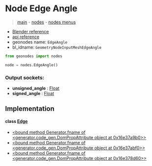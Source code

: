 # Node Edge Angle

> [main](../structure.md) - [nodes](nodes.md) - [nodes menus](nodes_menus.md)

- [Blender reference](https://docs.blender.org/manual/en/latest/modeling/geometry_nodes/mesh/edge_angle.html)
- [api reference](https://docs.blender.org/api/current/bpy.types.GeometryNodeInputMeshEdgeAngle.html)
- geonodes name: `EdgeAngle`
- bl_idname: `GeometryNodeInputMeshEdgeAngle`

```python
from geonodes import nodes

node = nodes.EdgeAngle()
```

### Output sockets:

- **unsigned_angle** : [Float](Float.md)
- **signed_angle** : [Float](Float.md)

## Implementation

#### class [Edge](Edge.md)

 - [<bound method Generator.fname of <generator.code_gen.DomPropAttribute object at 0x16e37a9b0>>](Edge.md#angle-property)
 - [<bound method Generator.fname of <generator.code_gen.DomPropAttribute object at 0x16e37abf0>>](Edge.md#unsigned_angle-property)
 - [<bound method Generator.fname of <generator.code_gen.DomPropAttribute object at 0x16e378d60>>](Edge.md#signed_angle-property)
